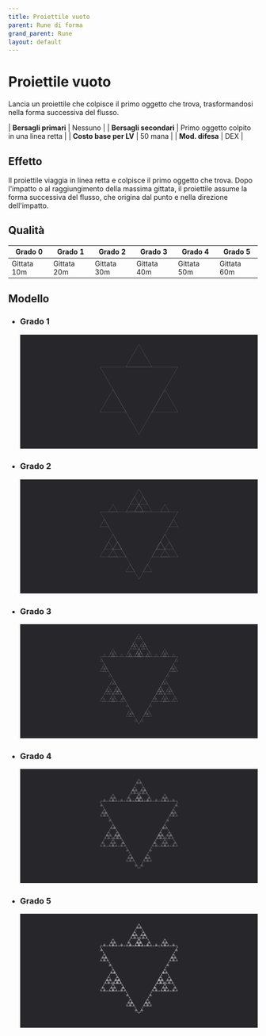 ```yaml
---
title: Proiettile vuoto
parent: Rune di forma
grand_parent: Rune
layout: default
---
```


# **Proiettile vuoto**

Lancia un proiettile che colpisce il primo oggetto che trova, trasformandosi nella forma successiva del flusso.

| **Bersagli primari**   | Nessuno                                   |
| **Bersagli secondari** | Primo oggetto colpito in una linea retta  |
| **Costo base per LV**  | 50 mana                                   |
| **Mod. difesa**        | DEX                                       |

## Effetto
Il proiettile viaggia in linea retta e colpisce il primo oggetto che trova. Dopo l'impatto o al raggiungimento della massima gittata, il proiettile assume la forma successiva del flusso, che origina dal punto e nella direzione dell'impatto.

## Qualità

| Grado 0 | Grado 1 | Grado 2 | Grado 3 | Grado 4 | Grado 5 |
|---------|---------|---------|---------|---------|---------|
| Gittata 10m | Gittata 20m | Gittata 30m | Gittata 40m | Gittata 50m | Gittata 60m |

## Modello
- ### Grado 1<br>
  ![Grado 1](1.png "Grado 1")
- ### Grado 2<br>
  ![Grado 2](2.png "Grado 2")
- ### Grado 3<br>
  ![Grado 3](3.png "Grado 3")
- ### Grado 4<br>
  ![Grado 4](4.png "Grado 4")
- ### Grado 5<br>
  ![Grado 5](5.png "Grado 5")